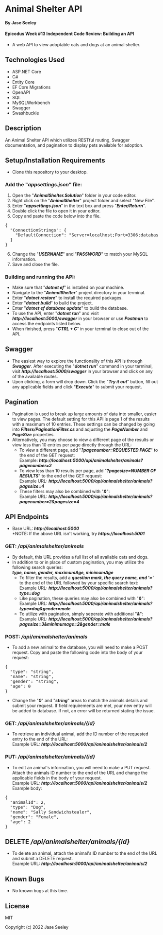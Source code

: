 # Animal Shelter API

#### By Jase Seeley

#### Epicodus Week #13 Independent Code Review: Building an API   
* A web API to view adoptable cats and dogs at an animal shelter.

## Technologies Used
* ASP.NET Core
* C#
* Entity Core
* EF Core Migrations
* OpenAPI
* SQL
* MySQLWorkbench
* Swagger
* Swashbuckle

## Description

An Animal Shelter API which utilizes RESTful routing, Swagger documentation, and pagination to display pets available for adoption.

## Setup/Installation Requirements

* Clone this repository to your desktop.

### Add the "***appsettings.json***" file:
1. Open the "***AnimalShelter.Solution***" folder in your code editor.
2. Right click on the "***AnimalShelter***" project folder and select "New File".
3. Enter "***appsettings.json***" in the text box and press "***Enter/Return***".
4. Double click the file to open it in your editor.
5. Copy and paste the code below into the file.
<pre>{  
  "ConnectionStrings": {  
    "DefaultConnection": "Server=localhost;Port=3306;database=jase_seeley;uid=[YOUR-USERNAME-HERE];pwd=[YOUR-PASSWORD-HERE];"  
  }  
}</pre>
6. Change the "***USERNAME***" and "***PASSWORD***" to match your MySQL information.
7. Save and close the file.

### Building and running the API:
* Make sure that "***dotnet ef***" is installed on your machine.
* Navigate to the "***AnimalShelter***" project directory in your terminal.
* Enter "***dotnet restore***" to install the required packages.
* Enter "***dotnet build***" to build the project.
* Enter "***dotnet ef database update***" to build the database.
* To use the API, enter "***dotnet run***" and visit ***http://localhost:5000/swagger*** in your browser or use ***Postman*** to access the endpoints listed below.
* When finished, press "***CTRL + C***" in your terminal to close out of the API.

## Swagger
* The easiest way to explore the functionality of this API is through ***Swagger***. After executing the "***dotnet run***" command in your terminal, visit ***http://localhost:5000/swagger*** in your browser and click on any of the available routes.
* Upon clicking, a form will drop down. Click the "***Try it out***" button, fill out any applicable fields and click "***Execute***" to submit your request.  

## Pagination
* Pagination is used to break up large amounts of data into smaller, easier to view pages. The default setting for this API is page 1 of the results with a maximum of 10 entries. These settings can be changed by going into ***Filters/PaginationFilter.cs*** and adjusting the ***PageNumber*** and ***PageSize*** properties.
* Alternatively, you may choose to view a different page of the results or view less than 10 entries per page directly through the URL:<ul>  
* To view a different page, add "***?pagenumber=REQUESTED PAGE***" to the end of the GET request:   
Example: ***http://localhost:5000/api/animalshelter/animals?pagenumber=2***   
* To view less than 10 results per page, add "***?pagesize=NUMBER OF RESULTS***" to the end of the GET request:   
Example URL: ***http://localhost:5000/api/animalshelter/animals?pagesize=4***
* These filters may also be combined with "***&***":   
Example URL: ***http://localhost:5000/api/animalshelter/animals?pagenumber=2&pagesize=4***</ul>


## API Endpoints
* Base URL: ***http://localhost:5000***    
*NOTE: If the above URL isn't working, try ***https://localhost:5001***
### **GET:** ***/api/animalshelter/animals***
* By default, this URL provides a full list of all available cats and dogs.
* In addition to or in place of custom pagination, you may utilize the following search queries:   
***type, name, gender, maximumAge, minimumAge***<ul>
* To filter the results, add a ***question mark, the query name, and '='*** to the end of the URL followed by your specific search text:   
Example URL: ***http://localhost:5000/api/animalshelter/animals?type=dog***
* Like pagination, these queries may also be combined with "***&***":   
Example URL: ***http://localhost:5000/api/animalshelter/animals?type=dog&gender=male***   
* To utilize with pagination, simply seperate with additional "***&***":   
Example URL: ***http://localhost:5000/api/animalshelter/animals?pagesize=3&minimumage=2&gender=male***</ul>

### **POST:** ***/api/animalshelter/animals***
* To add a new animal to the database, you will need to make a POST request. Copy and paste the following code into the body of your request:
<pre>{
  "type": "string",
  "name": "string",
  "gender": "string",
  "age": 0
}</pre>
* Change the "***0***" and "***string***" areas to match the animals details and submit your request. If field requirements are met, your new entry will be added to database. If not, an error will be returned stating the issue.

### **GET:** ***/api/animalshelter/animals/{id}***
* To retrieve an individual animal, add the ID number of the requested entry to the end of the URL:  
Example URL: ***http://localhost:5000/api/animalshelter/animals/2***

### **PUT:** ***/api/animalshelter/animals/{id}***
* To edit an animal's information, you will need to make a PUT request. Attach the animals ID number to the end of the URL and change the applicable fields in the body of your request.   
Example URL: ***http://localhost:5000/api/animalshelter/animals/2***   
Example body:
<pre>{
  "animalId": 2,
  "type": "Dog",
  "name": "Sally Sandwichstealer",
  "gender": "Female",
  "age": 2
}</pre>

## **DELETE** ***/api/animalshelter/animals/{id}***
* To delete an animal, attach the animal's ID number to the end of the URL and submit a DELETE request.  
Example URL: ***http://localhost:5000/api/animalshelter/animals/2*** 


## Known Bugs

* No known bugs at this time.

## License

MIT

Copyright (c) 2022 Jase Seeley